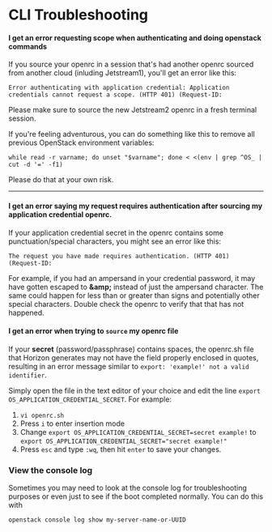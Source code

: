 # CLI Troubleshooting

#### I get an error requesting scope when authenticating and doing openstack commands

If you source your openrc in a session that's had another openrc sourced from another cloud (inluding Jetstream1), you'll get an error like this:

    Error authenticating with application credential: Application credentials cannot request a scope. (HTTP 401) (Request-ID:

Please make sure to source the new Jetstream2 openrc in a fresh terminal session.

If you're feeling adventurous, you can do something like this to remove all previous OpenStack environment variables:

    while read -r varname; do unset "$varname"; done < <(env | grep ^OS_ | cut -d '=' -f1)

Please do that at your own risk.

---

#### I get an error saying my request requires authentication after sourcing my application credential openrc.

If your application credential secret in the openrc contains some punctuation/special characters, you might see an error like this:

    The request you have made requires authentication. (HTTP 401) (Request-ID:

For example, if you had an ampersand in your credential password, it may have gotten escaped to **\&amp\;** instead of just the ampersand character. The same could happen for less than or greater than signs and potentially other special characters. Double check the openrc to verify that that has not happened.

#### I get an error when trying to `source` my openrc file

If your **secret** (password/passphrase) contains spaces, the openrc.sh file that Horizon generates may not have the field properly enclosed in quotes, resulting in an error message similar to `export: 'example!' not a valid identifier`.

Simply open the file in the text editor of your choice and edit the line `export OS_APPLICATION_CREDENTIAL_SECRET`. For example: 

1. `vi openrc.sh`
2. Press `i` to enter insertion mode
3. Change `export OS_APPLICATION_CREDENTIAL_SECRET=secret example!` to `export OS_APPLICATION_CREDENTIAL_SECRET="secret example!"`
4. Press `esc` and type `:wq`, then hit `enter` to save your changes.

### View the console log

Sometimes you may need to look at the console log for troubleshooting purposes or even just to see if the boot completed normally. You can do this with

    openstack console log show my-server-name-or-UUID
